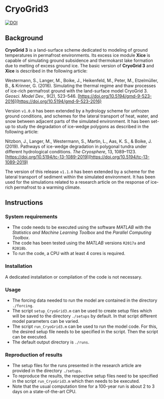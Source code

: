 # CryoGrid3
[![DOI](https://zenodo.org/badge/DOI/10.5281/zenodo.3628658.svg)](https://doi.org/10.5281/zenodo.3628658)

## Background

**CryoGrid 3** is a land-surface scheme dedicated to modeling of ground temperatures in permafrost environments. Its excess ice module **Xice** is capable of simulating ground subsidence and thermokarst lake formation due to melting of excess ground ice. The basic version of **CryoGrid 3** and **Xice** is described in the following article:

Westermann, S., Langer, M., Boike, J., Heikenfeld, M., Peter, M., Etzelmüller, B., & Krinner, G. (2016). Simulating the thermal regime and thaw processes of ice-rich permafrost ground with the land-surface model CryoGrid 3. *Geosci. Model Dev.*, 9(2), 523–546. [https://doi.org/10.5194/gmd-9-523-2016](https://doi.org/10.5194/gmd-9-523-2016)

Version `v1.0.0` has been extended by a hydrology scheme for unfrozen ground conditions, and schemes for the lateral transport of heat, water, and snow between adjacent parts of the simulated environment. It has been set-up to study the degradation of ice-wedge polygons as described in the following article:

Nitzbon, J., Langer, M., Westermann, S., Martin, L., Aas, K. S., & Boike, J. (2019). Pathways of ice-wedge degradation in polygonal tundra under different hydrological conditions. *The Cryosphere*, 13, 1089–1123. [https://doi.org/10.5194/tc-13-1089-2019](https://doi.org/10.5194/tc-13-1089-2019)

The version of this release `v1.1.0` has been extended by a scheme for the lateral transport of sediment within the simulated environment. It has been used for the simulations related to a research article on the response of ice-rich permafrost to a warming climate.


## Instructions

### System requirements
- The code needs to be executed using the software *MATLAB* with the *Statistics and Machine Learning Toolbox* and the *Parallel Computing Toolbox*.
- The code has been tested using the *MATLAB* versions `R2017a` and `R2018b`.
- To run the code, a CPU with at least 4 cores is required. 

### Installation
A dedicated installation or compilation of the code is not necessary.

### Usage
- The forcing data needed to run the model are contained in the directory `./forcing`.
- The script `setup_CryoGrid3.m` can be used to create setup files which will be saved to the directory `./setups` by default. In that script different model parameters can be varied.
- The script `run_CryoGrid3.m` can be used to run the model code. For this, the desired setup file needs to be specified in the script. Then the script can be executed.
- The default output directory is `./runs`.

### Reproduction of results
- The setup files for the runs presented in the research article are provided in the directory `./setups`.
- To reproduce the results, the respective setup files need to be specified in the script `run_CryoGrid3.m` which then needs to be executed.
- Note that the usual computation time for a 100-year run is about 2 to 3 days on a state-of-the-art CPU.
